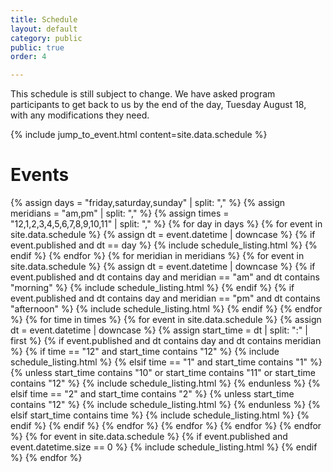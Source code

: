 ```yaml
---
title: Schedule
layout: default
category: public
public: true
order: 4

---
```

This schedule is still subject to change. We have asked program participants to get back to us by the end of the day, Tuesday August 18, with any modifications they need.

{% include jump_to_event.html content=site.data.schedule %}

# Events

{% assign days = "friday,saturday,sunday" | split: "," %}
{% assign meridians = "am,pm" | split: "," %}
{% assign times = "12,1,2,3,4,5,6,7,8,9,10,11" | split: "," %}
{% for day in days %}
{% for event in site.data.schedule %}
{% assign dt = event.datetime | downcase %}
{%   if event.published and dt == day %}
{%     include schedule_listing.html %}
{%   endif %}
{% endfor %}
{% for meridian in meridians %}
{% for event in site.data.schedule %}
{%   assign dt = event.datetime | downcase %}
{%   if event.published and dt contains day and meridian == "am" and dt contains "morning" %}
{%     include schedule_listing.html %}
{%   endif %}
{%   if event.published and dt contains day and meridian == "pm" and dt contains "afternoon" %}
{%     include schedule_listing.html %}
{%   endif %}
{% endfor %}
{% for time in times %}
{%   for event in site.data.schedule %}
{%     assign dt = event.datetime | downcase %}
{%     assign start_time = dt | split: ":" | first %}
{%     if event.published and dt contains day and dt contains meridian %}
{%       if time == "12" and start_time contains "12" %}
{%         include schedule_listing.html %}
{%       elsif time == "1" and start_time contains "1" %}
{%         unless start_time contains "10" or start_time contains "11" or start_time contains "12" %}
{%           include schedule_listing.html %}
{%         endunless %}
{%       elsif time == "2" and start_time contains "2" %}
{%         unless start_time contains "12" %}
{%           include schedule_listing.html %}
{%         endunless %}
{%       elsif start_time contains time %}
{%         include schedule_listing.html %}
{%       endif %}
{%     endif %}
{%   endfor %}
{% endfor %}
{% endfor %}
{% endfor %}
{% for event in site.data.schedule %}
{%   if event.published and event.datetime.size == 0 %}
{%     include schedule_listing.html %}
{%   endif %}
{% endfor %}